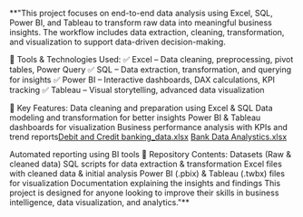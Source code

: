 **"This project focuses on end-to-end data analysis using Excel, SQL, Power BI, and Tableau to transform raw data into meaningful business insights. The workflow includes data extraction, cleaning, transformation, and visualization to support data-driven decision-making.

🔹 Tools & Technologies Used:
✅ Excel – Data cleaning, preprocessing, pivot tables, Power Query
✅ SQL – Data extraction, transformation, and querying for insights
✅ Power BI – Interactive dashboards, DAX calculations, KPI tracking
✅ Tableau – Visual storytelling, advanced data visualization

📌 Key Features:
Data cleaning and preparation using Excel & SQL
Data modeling and transformation for better insights
Power BI & Tableau dashboards for visualization
Business performance analysis with KPIs and trend reports[Debit and Credit banking_data.xlsx](https://github.com/user-attachments/files/19361860/Debit.and.Credit.banking_data.xlsx)
[Bank Data Analystics.xlsx](https://github.com/user-attachments/files/19361858/Bank.Data.Analystics.xlsx)

Automated reporting using BI tools
📂 Repository Contents:
Datasets (Raw & cleaned data)
SQL scripts for data extraction & transformation
Excel files with cleaned data & initial analysis
Power BI (.pbix) & Tableau (.twbx) files for visualization
Documentation explaining the insights and findings
This project is designed for anyone looking to improve their skills in business intelligence, data visualization, and analytics."**
